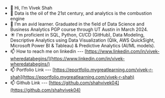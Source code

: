 - 👋 Hi, I’m Vivek Shah
- 👀 Data is the oil of the 21st century, and analytics is the combustion engine
- 🌱 I’m an avid learner. Graduated in the field of Data Science and Business Analytics PGP course through UT Austin in March 2024.
- ☀️ I'm proficient in SQL, Python, CI/CD (GitHub), Data Modeling, Descriptive Analytics using Data Visualization (Qlik, AWS QuickSight, Microsoft Power BI & Tableau) & Predictive Analytics (AI/ML models). 
- 📫 How to reach me on linkedin --- [https://www.linkedin.com/in/vivek-wheredatabegins/](https://www.linkedin.com/in/vivek-wheredatabegins/)
- 📫 Portfolio Link --- [https://eportfolio.mygreatlearning.com/vivek-r-shah](https://eportfolio.mygreatlearning.com/vivek-r-shah)
- 📫 Github Link --- [https://github.com/shahvivek04](https://github.com/shahvivek04)
